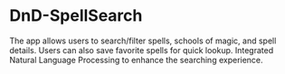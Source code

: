 # DnD-SpellSearch
The app allows users to search/filter spells, schools of magic, and spell details. Users can also save favorite spells for quick lookup. 
Integrated Natural Language Processing to enhance the searching experience.
